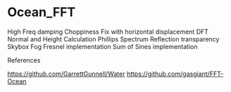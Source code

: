 # Ocean_FFT
 

High Freq damping
Choppiness Fix with horizontal displacement
DFT Normal and Height Calculation
Phillips Spectrum
Reflection transparency
Skybox Fog
Fresnel implementation
Sum of Sines implementation

References

https://github.com/GarrettGunnell/Water
https://github.com/gasgiant/FFT-Ocean